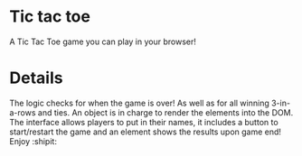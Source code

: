 # Tic tac toe
A Tic Tac Toe game you can play in your browser!

# Details
The logic checks for when the game is over! As well as for all winning 3-in-a-rows and ties.
An object is in charge to render the elements into the DOM. 
The interface allows players to put in their names, it includes a button to start/restart the game and an element shows the results upon game end!
Enjoy :shipit: